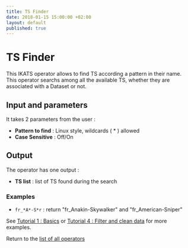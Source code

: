 ```yaml
---
title: TS Finder
date: 2018-01-15 15:00:00 +02:00
layout: default
published: true
---
```

# TS Finder

This IKATS operator allows to find TS according a pattern in their name.
This operator searchs among all the available TS, whether they are associated with a Dataset or not.

## Input and parameters

It takes 2 parameters from the user :

- **Pattern to find** : Linux style, wildcards ( \* ) allowed
- **Case Sensitive** : Off/On


## Output

The operator has one output :

 - **TS list** : list of TS found during the search


### Examples

- `fr_*A*-S*r` : return  "fr_Anakin-Skywalker" and "fr_American-Sniper"

See [Tutorial 1 : Basics](/doc/tutorials/tuto_basics.html) or [Tutorial 4 : Filter and clean data](/doc/tutorials/tuto_cutY.html) for more examples.


Return to the [list of all operators](/operators.html)
